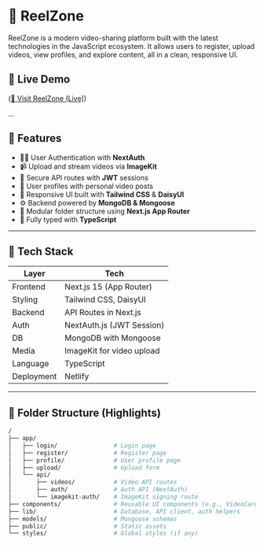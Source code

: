 # 🎥 ReelZone

ReelZone is a modern video-sharing platform built with the latest technologies in the JavaScript ecosystem. It allows users to register, upload videos, view profiles, and explore content, all in a clean, responsive UI.

## 🚀 Live Demo

([🔗 Visit ReelZone (Live)](https://crazyreelzone.netlify.app/welcome))

...


## 📌 Features

- 🧑‍💻 User Authentication with **NextAuth**
- 📹 Upload and stream videos via **ImageKit**
- 🔐 Secure API routes with **JWT** sessions
- 📄 User profiles with personal video posts
- 🧼 Responsive UI built with **Tailwind CSS** & **DaisyUI**
- ⚙️ Backend powered by **MongoDB & Mongoose**
- 📁 Modular folder structure using **Next.js App Router**
- 🧠 Fully typed with **TypeScript**

---

## 🧰 Tech Stack

| Layer       | Tech                            |
|-------------|---------------------------------|
| Frontend    | Next.js 15 (App Router)         |
| Styling     | Tailwind CSS, DaisyUI           |
| Backend     | API Routes in Next.js           |
| Auth        | NextAuth.js (JWT Session)       |
| DB          | MongoDB with Mongoose           |
| Media       | ImageKit for video upload       |
| Language    | TypeScript                      |
| Deployment  | Netlify                         |

---

## 📂 Folder Structure (Highlights)

```bash
/
├── app/
│   ├── login/                # Login page
│   ├── register/             # Register page
│   ├── profile/              # User profile page
│   ├── upload/               # Upload form
│   └── api/
│       ├── videos/           # Video API routes
│       ├── auth/             # Auth API (NextAuth)
│       └── imagekit-auth/    # ImageKit signing route
├── components/               # Reusable UI components (e.g., VideoCard)
├── lib/                      # Database, API client, auth helpers
├── models/                   # Mongoose schemas
├── public/                   # Static assets
└── styles/                   # Global styles (if any)
